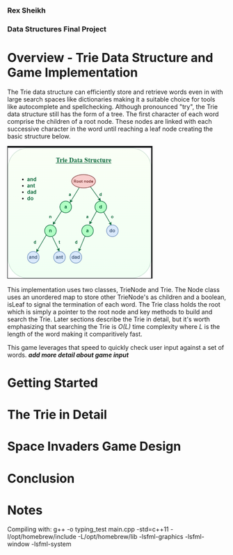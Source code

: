 ### Rex Sheikh 
### Data Structures Final Project 


# Overview - Trie Data Structure and Game Implementation 
The Trie data structure can efficiently store and retrieve words even in with large search spaces like dictionaries making it a suitable choice for tools like autocomplete and spellchecking. Although pronounced "try", the Trie data structure still has the form of a tree. The first character of each word comprise the children of a root node. These nodes are linked with each successive character in the word until reaching a leaf node creating the basic structure below.

![Figure 1.](assets/trie.png)

This implementation uses two classes, TrieNode and Trie. The Node class uses an unordered map to store other TrieNode's as children and a boolean, isLeaf to signal the termination of each word. The Trie class holds the root which is simply a pointer to the root node and key methods to build and search the Trie. Later sections describe the Trie in detail, but it's worth emphasizing that searching the Trie is _O(L)_ time complexity where _L_ is the length of the word making it comparitively fast. 

This game leverages that speed to quickly check user input against a set of words. 
***add more detail about game input***

# Getting Started


# The Trie in Detail

# Space Invaders Game Design 

# Conclusion

# Notes 
Compiling with: g++ -o typing_test main.cpp -std=c++11 -I/opt/homebrew/include -L/opt/homebrew/lib -lsfml-graphics -lsfml-window -lsfml-system